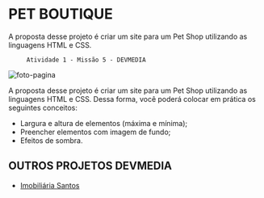 # PET BOUTIQUE
A proposta desse projeto é criar um site para um Pet Shop utilizando as linguagens HTML e CSS.

`      Atividade 1 - Missão 5 - DEVMEDIA      `

![foto-pagina](https://media.licdn.com/dms/image/D4D05AQHS6NQ9tY3Iew/videocover-low/0/1709991398189?e=2147483647&v=beta&t=xElM8uC2zqWu3zRxwQP9oHSFX9oOVeRU7BTAK2XE0HA)

A proposta desse projeto é criar um site para um Pet Shop utilizando as linguagens HTML e CSS. Dessa forma, você poderá colocar em prática os seguintes conceitos:
* Largura e altura de elementos (máxima e mínima);
* Preencher elementos com imagem de fundo;
* Efeitos de sombra.


## OUTROS PROJETOS DEVMEDIA

* [Imobiliária Santos](https://github.com/niellegs/imobiliaria-santos)
